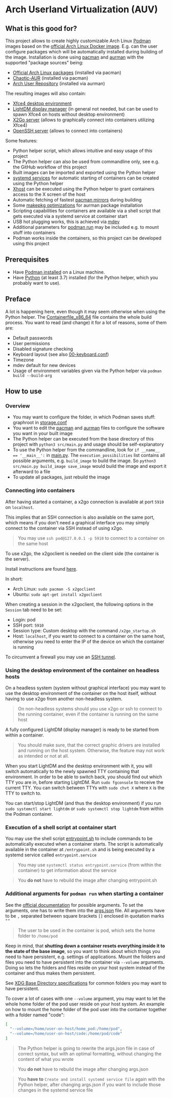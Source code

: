 # Arch Userland Virtualization (AUV)
## What is this good for?
This project allows to create highly customizable Arch Linux [Podman](https://github.com/containers/podman) images based on the [official Arch Linux Docker image](https://hub.docker.com/_/archlinux/).
E.g. can the user configure packages which will be automatically installed during building of the image.
Installation is done using [pacman](https://wiki.archlinux.org/title/pacman) and [aurman](https://github.com/polygamma/aurman) with the supported "package sources" being:
- [Official Arch Linux packages](https://archlinux.org/packages/) (installed via pacman)
- [Chaotic-AUR](https://aur.chaotic.cx/) (installed via pacman)
- [Arch User Repository](https://aur.archlinux.org/packages) (installed via aurman)

The resulting images will also contain:
- [Xfce4 desktop environment](https://www.xfce.org/)
- [LightDM display manager](https://github.com/canonical/lightdm) (in general not needed, but can be used to spawn Xfce4 on hosts without desktop environment)
- [X2Go server](https://wiki.x2go.org/doku.php) (allows to graphically connect into containers utilizing Xfce4)
- [OpenSSH server](https://github.com/openssh/openssh-portable) (allows to connect into containers)

Some features:
- Python helper script, which allows intuitive and easy usage of this project
- The Python helper can also be used from commandline only, see e.g. the GitHub workflow of this project
- Built images can be imported and exported using the Python helper
- [systemd services](https://www.freedesktop.org/software/systemd/man/systemd.service.html) for automatic starting of containers can be created using the Python helper
- [Xhost](https://wiki.archlinux.org/title/Xhost) can be executed using the Python helper to grant containers access to the X screen of the host
- Automatic fetching of fastest [pacman mirrors](https://wiki.archlinux.org/title/mirrors) during building
- Some [makepkg optimizations](https://wiki.archlinux.org/title/makepkg#Tips_and_tricks) for aurman package installation
- Scripting capabilities for containers are available via a shell script that gets executed via a systemd service at container start
- USB hot plugging works, this is achieved via [mdev](https://git.busybox.net/busybox/plain/docs/mdev.txt)
- Additional parameters for [podman run](https://docs.podman.io/en/latest/markdown/podman-run.1.html) may be included e.g. to mount stuff into containers
- Podman works inside the containers, so this project can be developed using this project
## Prerequisites
- Have [Podman installed](https://podman.io/docs/installation) on a Linux machine.
- Have [Python](https://www.python.org/) (at least 3.7) installed (for the Python helper, which you probably want to use).
## Preface
A lot is happening here, even though it may seem otherwise when using the Python helper.
The [Containerfile_x86_64](https://github.com/polygamma/auv/blob/main/Containerfile_x86_64) file contains the whole build process.
You want to read (and change) it for a lot of reasons, some of them are:
- Default passwords
- User permissions
- Disabled signature checking
- Keyboard layout (see also [00-keyboard.conf](https://github.com/polygamma/auv/blob/main/containerfiles/00-keyboard.conf))
- Timezone
- mdev default for new devices
- Usage of environment variables given via the Python helper via `podman build --build-arg`
## How to use
### Overview
- You may want to configure the folder, in which Podman saves stuff: graphroot in [storage.conf](https://github.com/containers/storage/blob/main/docs/containers-storage.conf.5.md)
- You want to edit the [pacman](https://github.com/polygamma/auv/blob/main/software/x86_64/pacman) and [aurman](https://github.com/polygamma/auv/blob/main/software/x86_64/aurman) files to configure the software you want in your built image
- The Python helper can be executed from the base directory of this project with `python3 src/main.py` and usage should be self-explanatory
- To use the Python helper from the commandline, look for `if __name__ == '__main__':` in [main.py](https://github.com/polygamma/auv/blob/main/src/main.py).
  The `execution_possibilities` list contains all possible arguments, e.g. `build_image` to build the image.
  So `python3 src/main.py build_image save_image` would build the image and export it afterward to a file
- To update all packages, just rebuild the image
### Connecting into containers
After having started a container, a x2go connection is available at port `5910` on `localhost`.

This implies that an SSH connection is also available on the same port, which means if you don't need a graphical interface you may simply connect to the container via SSH instead of using x2go.

> You may use `ssh pod@127.0.0.1 -p 5910` to connect to a container on the same host

To use x2go, the x2goclient is needed on the client side (the container is the server).

Install instructions are found [here](https://wiki.x2go.org/doku.php/doc:installation:x2goclient).

In short:
*  Arch Linux: `sudo pacman -S x2goclient`
*  Ubuntu: `sudo apt-get install x2goclient`

When creating a session in the x2goclient, the following options in the `Session` tab need to be set:
*  Login: pod
*  SSH port: `5910`
*  Session type: Custom desktop with the command `/x2go_startup.sh`
*  Host: `localhost`, if you want to connect to a container on the same host, otherwise you need to enter the IP of the device on which the container is running

To circumvent a firewall you may use an [SSH tunnel](https://www.ssh.com/ssh/tunneling/example).
### Using the desktop environment of the container on headless hosts
On a headless system (system without graphical interface) you may want to use the desktop environment of the container on the host itself, without having to use x2go from another non-headless system.

> On non-headless systems should you use x2go or ssh to connect to the running container, even if the container is running on the same host

A fully configured LightDM (display manager) is ready to be started from within a container.

> You should make sure, that the correct graphic drivers are installed and running on the host system.
> Otherwise, the feature may not work as intended or not at all.

When you start LightDM and the desktop environment with it, you will switch automatically to the newly spawned TTY containing that environment.
In order to be able to switch back, you should find out which TTY you are in, before starting LightDM.
Run `sudo fgconsole` to receive the current TTY.
You can switch between TTYs with `sudo chvt X` where `X` is the TTY to switch to.

You can start/stop LightDM (and thus the desktop environment) if you run `sudo systemctl start lightdm` or `sudo systemctl stop lightdm` from within the Podman container.
### Execution of a shell script at container start
You may use the shell script [entrypoint.sh](https://github.com/polygamma/auv/blob/main/src/entrypoint.sh) to include commands to be automatically executed when a container starts.
The script is automatically available in the container at `/entrypoint.sh` and is being executed by a systemd service called `entrypoint.service`

> You may use `systemctl status entrypoint.service` (from within the container) to get information about the service

> You **do not** have to rebuild the image after changing entrypoint.sh
### Additional arguments for `podman run` when starting a container
See the [official documentation](http://docs.podman.io/en/latest/markdown/podman-run.1.html) for possible arguments.
To set the arguments, one has to write them into the [args.json](https://github.com/polygamma/auv/blob/main/src/args.json) file.
All arguments have to be `,` separated between square brackets `[]` enclosed in quotation marks `""`

> The user to be used in the container is pod, which sets the home folder to `/home/pod`

Keep in mind, that **shutting down a container resets everything inside it to the state of the base image**, so you want to think about which things you need to have persistent, e.g. settings of applications.
Mount the folders and files you need to have persistent into the container via `--volume` arguments.
Doing so lets the folders and files reside on your host system instead of the container and thus makes them persistent.

See [XDG Base Directory specifications](https://wiki.archlinux.org/index.php/XDG_Base_Directory) for common folders you may want to have persistent.

To cover a lot of cases with one `--volume` argument, you may want to let the whole home folder of the pod user reside on your host system.
An example on how to mount the home folder of the pod user into the container together with a folder named "code":
```json
[
  "--volume=/home/user-on-host/home_pod:/home/pod",
  "--volume=/home/user-on-host/code:/home/pod/code"
]
```
> The Python helper is going to rewrite the args.json file in case of correct syntax, but with an optimal formatting, without changing the content of what you wrote

> You **do not** have to rebuild the image after changing args.json

> You **have to** `Create and install systemd service file` again with the Python helper, after changing args.json if you want to include those changes in the systemd service file
